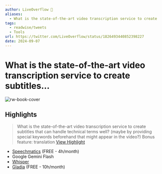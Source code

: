 ```yaml
---
author: LiveOverflow 🔴
aliases:
  - What is the state-of-the-art video transcription service to create subtitles...
tags:
  - readwise/tweets
  - Tools
url: https://twitter.com/LiveOverflow/status/1826493440852398227
date: 2024-09-07
---
```

# What is the state-of-the-art video transcription service to create subtitles...

![rw-book-cover](https://pbs.twimg.com/profile_images/804126168869961728/KNGXVh_6_normal.jpg)

## Highlights


> What is the state-of-the-art video transcription service to create subtitles that can handle technical terms well? (maybe by providing special keywords beforehand that might appear in the video?)
>  Bonus feature: translation
> [View Highlight](https://read.readwise.io/read/01j76tzqs2stz8724adtgrdxj7)

- [Speechmatics](https://www.speechmatics.com/) (FREE - 4h/month)
- Google Gemini Flash
- [Whisper](https://openai.com/index/whisper/)
- [Gladia](https://www.gladia.io/) (FREE - 10h/month)
